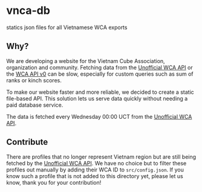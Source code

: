 # vnca-db
statics json files for all Vietnamese WCA exports

## Why?
We are developing a website for the Vietnam Cube Association, organization and community. Fetching data from the [Unofficial WCA API](https://wca-rest-api.robiningelbrecht.be/) or the [WCA API v0](https://docs.worldcubeassociation.org/knowledge_base/v0_api.html) can be slow, especially for custom queries such as sum of ranks or kinch scores.

To make our website faster and more reliable, we decided to create a static file-based API. This solution lets us serve data quickly without needing a paid database service.

The data is fetched every Wednesday 00:00 UCT from the [Unofficial WCA API](https://wca-rest-api.robiningelbrecht.be/).

## Contribute
There are profiles that no longer represent Vietnam region but are still being fetched by the [Unofficial WCA API](https://wca-rest-api.robiningelbrecht.be/). We have no choice but to filter these profiles out manually by adding their WCA ID to `src/config.json`. If you know such a profile that is not added to this directory yet, please let us know, thank you for your contribution!